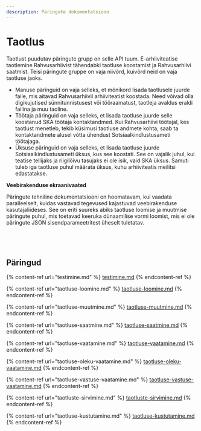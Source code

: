 ```yaml
---
description: Päringute dokumentatsioon
---
```


# Taotlus

Taotlust puudutav päringute grupp on selle API tuum. E-arhiiviteatise taotlemine Rahvusarhiivist tähendabki taotluse koostamist ja Rahvusarhiivi saatmist. Teisi päringute gruppe on vaja niivõrd, kuivõrd neid on vaja taotluse jaoks.

* Manuse päringuid on vaja selleks, et mõnikord lisada taotlusele juurde faile, mis aitavad Rahvusarhiivil arhiiviteatist koostada. Need võivad olla digikujutised sünnitunnistusest või tööraamatust, taotleja avaldus eraldi failina ja muu taoline.
* Töötaja päringuid on vaja selleks, et lisada taotluse juurde selle koostanud SKA töötaja kontaktandmed. Kui Rahvusarhiivi töötajal, kes taotlust menetleb, tekib küsimusi taotluse andmete kohta, saab ta kontaktandmete alusel võtta ühendust Sotsiaalkindlustusameti töötajaga.
* Üksuse päringuid on vaja selleks, et lisada taotluse juurde Sotsiaalkindlustusameti üksus, kus see koostati. See on vajalik juhul, kui teatise tellijaks ja riigilõivu tasujaks ei ole isik, vaid SKA üksus. Samuti tuleb iga taotluse puhul määrata üksus, kuhu arhiiviteatis meilitsi edastatakse.

**Veebirakenduse ekraanivaated**

Päringute tehniline dokumentatsiooni on hoomatavam, kui vaadata paralleelselt, kuidas vastavad tegevused kajastuvad veebirakenduse kasutajaliideses. See on eriti suureks abiks taotluse loomise ja muutmise päringute puhul, mis toetavad keeruka dünaamilise vormi loomist, mis ei ole päringute JSON sisendparameetritest üheselt tuletatav.

<div>

<figure><img src="../../.gitbook/assets/E-arhiiviteatis-Taotlused (1).png" alt=""><figcaption></figcaption></figure>

 

<figure><img src="../../.gitbook/assets/E-arhiiviteatis-Uus-taotlus (2).png" alt=""><figcaption></figcaption></figure>

 

<figure><img src="../../.gitbook/assets/E-arhiiviteatis-Uus-taotlus (1) (1).png" alt=""><figcaption></figcaption></figure>

 

<figure><img src="../../.gitbook/assets/E-arhiiviteatis-Vaata-taotlust (3).png" alt=""><figcaption></figcaption></figure>

</div>

## Päringud

{% content-ref url="testimine.md" %}
[testimine.md](testimine.md)
{% endcontent-ref %}

{% content-ref url="taotluse-loomine.md" %}
[taotluse-loomine.md](taotluse-loomine.md)
{% endcontent-ref %}

{% content-ref url="taotluse-muutmine.md" %}
[taotluse-muutmine.md](taotluse-muutmine.md)
{% endcontent-ref %}

{% content-ref url="taotluse-saatmine.md" %}
[taotluse-saatmine.md](taotluse-saatmine.md)
{% endcontent-ref %}

{% content-ref url="taotluse-vaatamine.md" %}
[taotluse-vaatamine.md](taotluse-vaatamine.md)
{% endcontent-ref %}

{% content-ref url="taotluse-oleku-vaatamine.md" %}
[taotluse-oleku-vaatamine.md](taotluse-oleku-vaatamine.md)
{% endcontent-ref %}

{% content-ref url="taotluse-vastuse-vaatamine.md" %}
[taotluse-vastuse-vaatamine.md](taotluse-vastuse-vaatamine.md)
{% endcontent-ref %}

{% content-ref url="taotluste-sirvimine.md" %}
[taotluste-sirvimine.md](taotluste-sirvimine.md)
{% endcontent-ref %}

{% content-ref url="taotluse-kustutamine.md" %}
[taotluse-kustutamine.md](taotluse-kustutamine.md)
{% endcontent-ref %}
